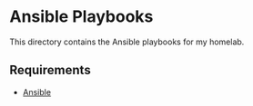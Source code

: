 # Ansible Playbooks

This directory contains the Ansible playbooks for my homelab.

## Requirements

- [Ansible](https://docs.ansible.com/ansible/latest/installation_guide/intro_installation.html)
